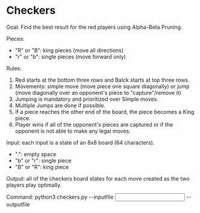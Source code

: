 # Checkers

Goal: Find the best result for the red players using Alpha-Beta Pruning.

Pieces:
- "R" or "B": king pieces (move all directions)
- "r" or "b": single pieces (move forward only)

Rules:
1. Red starts at the bottom three rows and Balck starts at top three rows. 
2. Movements: simple move (move piece one square diagonally) or jump (move diagonally over an opponent's piece to "capture"/remove it)
3. Jumping is mandatory and prioritized over Simple moves. 
4. Multiple Jumps are done if possible. 
5. If a piece reaches the other end of the board, the piece becomes a King piece.
6. Player wins if all of the opponent's pieces are captured or if the opponent is not able to make any legal moves.


Input: each input is a state of an 8x8 board (64 characters). 
- ".": empty space
- "b" or "r": single piece
- "B" or "R": king piece

Output: all of the checkers board states for each move created as the two players play optimally. 

Command:
    python3 checkers.py --inputfile <input file> --outputfile <output file>
